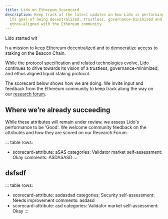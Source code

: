 ```yaml
---
title: Lido on Ethereum Scorecard
description: Keep track of the latest updates on how Lido is performing against
  its goal of being decentralized, trustless, governance-minimized and
  ethos-aligned with the Ethereum community.
---
```

Lido started wit

h a mission to keep Ethereum decentralized and to democratize access to staking on the Beacon Chain.

While the protocol specification and related technologies evolve, Lido continues to drive towards its vision of a trustless, governance-minimized, and ethos aligned liquid staking protocol.

The scorecard below shows how we are doing. We invite input and feedback from the Ethereum community to keep track along the way on our [research forum](https://research.lido.fi/). 

## Where we’re already succeeding

While these attributes will remain under review, we assess Lido's performance to be 'Good'. We welcome community feedback on the attributes and how they are scored on our Research Forum.

::: table
rows:
  - scorecard-attribute: aSAS
    categories: Validator market
    self-assessment: Okay
    comments: ASDASASD
:::

## dsfsdf

::: table
rows:
  - scorecard-attribute: asdasdad
    categories: Security
    self-assessment: Needs improvement
    comments: asdasd
  - scorecard-attribute: asd
    categories: Validator market
    self-assessment: Okay
:::